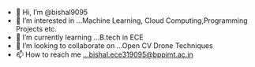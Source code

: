 - 👋 Hi, I’m @bishal9095
- 👀 I’m interested in ...Machine Learning, Cloud Computing,Programming Projects etc.
- 🌱 I’m currently learning ...B.tech in ECE
- 💞️ I’m looking to collaborate on ...Open CV Drone Techniques
- 📫 How to reach me ...bishal.ece319095@bppimt.ac.in

<!---
bishal9095/bishal9095 is a ✨ special ✨ repository because its `README.md` (this file) appears on your GitHub profile.
You can click the Preview link to take a look at your changes.
--->
